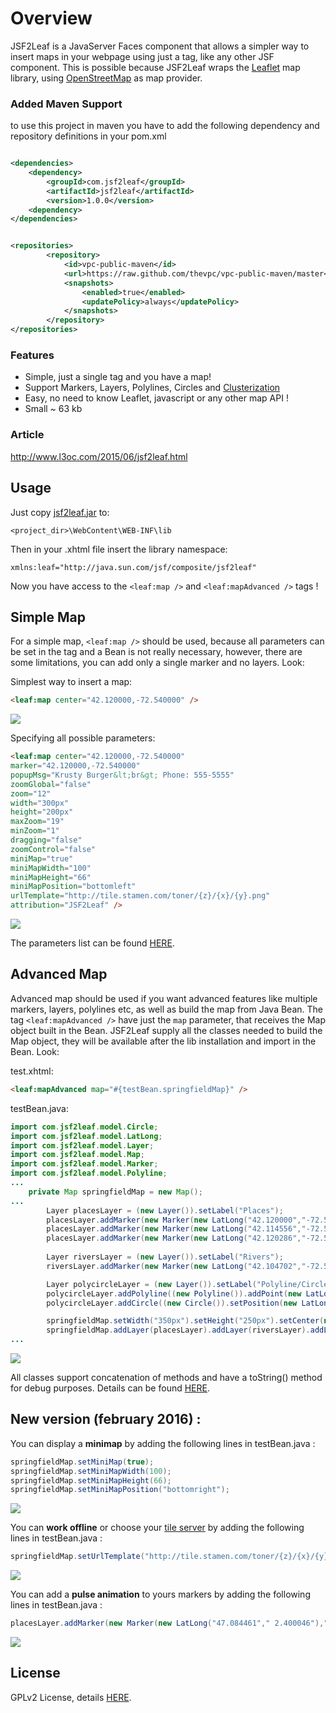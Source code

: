 # Overview
JSF2Leaf is a JavaServer Faces component that allows a simpler way to insert maps in your webpage using just a tag, like any other JSF component. This is possible because JSF2Leaf wraps the <a href="http://leafletjs.com">Leaflet</a> map library, using <a href="http://www.openstreetmap.org">OpenStreetMap</a> as map provider.

### Added Maven Support

to use this project in maven you have to add the following dependency and repository definitions in your pom.xml

```xml

<dependencies>
    <dependency>
        <groupId>com.jsf2leaf</groupId>
        <artifactId>jsf2leaf</artifactId>
        <version>1.0.0</version>
    <dependency>
</dependencies>


<repositories>
        <repository>
            <id>vpc-public-maven</id>
            <url>https://raw.github.com/thevpc/vpc-public-maven/master</url>
            <snapshots>
                <enabled>true</enabled>
                <updatePolicy>always</updatePolicy>
            </snapshots>
        </repository>
</repositories>

```



### Features
* Simple, just a single tag and you have a map!
* Support Markers, Layers, Polylines, Circles and [Clusterization](http://leaflet.github.io/Leaflet.markercluster/example/marker-clustering-realworld.10000.html)
* Easy, no need to know Leaflet, javascript or any other map API !
* Small ~ 63 kb

### Article
<a href="http://www.l3oc.com/2015/06/jsf2leaf.html">http://www.l3oc.com/2015/06/jsf2leaf.html</a>

## Usage
Just copy [jsf2leaf.jar](lib/jsf2leaf.jar?raw=true) to:
```
<project_dir>\WebContent\WEB-INF\lib
```
Then in your .xhtml file insert the library namespace:
```
xmlns:leaf="http://java.sun.com/jsf/composite/jsf2leaf"
```
Now you have access to the `<leaf:map />` and `<leaf:mapAdvanced />` tags !

## Simple Map
For a simple map, `<leaf:map />` should be used, because all parameters can be set in the tag and a Bean is not really necessary, however, there are some limitations, you can add only a single marker and no layers. Look:

Simplest way to insert a map:
```html
<leaf:map center="42.120000,-72.540000" />
```
![](images/simple.png?raw=true)

Specifying all possible parameters:
```html
<leaf:map center="42.120000,-72.540000" 
marker="42.120000,-72.540000"
popupMsg="Krusty Burger&lt;br&gt; Phone: 555-5555" 
zoomGlobal="false" 
zoom="12"
width="300px" 
height="200px" 
maxZoom="19" 
minZoom="1" 
dragging="false"
zoomControl="false"
miniMap="true"
miniMapWidth="100"
miniMapHeight="66"
miniMapPosition="bottomleft"
urlTemplate="http://tile.stamen.com/toner/{z}/{x}/{y}.png"
attribution="JSF2Leaf" />
```
![](images/full.png?raw=true)

The parameters list can be found [HERE](docs/map.pdf?raw=true).

## Advanced Map
Advanced map should be used if you want advanced features like multiple markers, layers, polylines etc, as well as build the map from Java Bean. The tag `<leaf:mapAdvanced />` have just the `map` parameter, that receives the Map object built in the Bean. JSF2Leaf supply all the classes needed to build the Map object, they will be available after the lib installation and import in the Bean. Look:

test.xhtml:
```html
<leaf:mapAdvanced map="#{testBean.springfieldMap}" />
```
testBean.java:
```java
import com.jsf2leaf.model.Circle;
import com.jsf2leaf.model.LatLong;
import com.jsf2leaf.model.Layer;
import com.jsf2leaf.model.Map;
import com.jsf2leaf.model.Marker;
import com.jsf2leaf.model.Polyline;
...
	private Map springfieldMap = new Map();
...
		Layer placesLayer = (new Layer()).setLabel("Places");
		placesLayer.addMarker(new Marker(new LatLong("42.120000","-72.540000"),"<b>Krusty Burger</b><br>Phone: 555-5555"));
		placesLayer.addMarker(new Marker(new LatLong("42.114556","-72.526309"),"<b>Elementary School</b><br>Skinner&#39;s Phone: 555-5555"));
		placesLayer.addMarker(new Marker(new LatLong("42.120286","-72.547488"),"<b>Hospital</b><br>Dr. Hibbert lol"));
	
		Layer riversLayer = (new Layer()).setLabel("Rivers");
		riversLayer.addMarker(new Marker(new LatLong("42.104702","-72.530923"))).addMarker(new Marker(new LatLong("42.111707","-72.541008")));

		Layer polycircleLayer = (new Layer()).setLabel("Polyline/Circle");
		polycircleLayer.addPolyline((new Polyline()).addPoint(new LatLong("42.114556","-72.526309")).addPoint(new LatLong("42.120000","-72.540000")));
		polycircleLayer.addCircle((new Circle()).setPosition(new LatLong("42.111707","-72.541008")));

		springfieldMap.setWidth("350px").setHeight("250px").setCenter(new LatLong("42.111707","-72.541008")).setZoom(13);
		springfieldMap.addLayer(placesLayer).addLayer(riversLayer).addLayer(polycircleLayer);
...
```
![](images/advanced.png?raw=true)

All classes support concatenation of methods and have a toString() method for debug purposes. Details can be found [HERE](docs/mapadvanced.pdf?raw=true).

## New version (february 2016) :
You can display a <strong>minimap</strong> by adding the following lines in testBean.java :
```java
springfieldMap.setMiniMap(true);
springfieldMap.setMiniMapWidth(100);
springfieldMap.setMiniMapHeight(66);
springfieldMap.setMiniMapPosition("bottomright");
```
![](images/minimap.jpg?raw=true)

You can <strong>work offline</strong> or choose your <a href="http://wiki.openstreetmap.org/wiki/Tile_servers">tile server</a> by adding the following lines in testBean.java : 
```java
springfieldMap.setUrlTemplate("http://tile.stamen.com/toner/{z}/{x}/{y}.png");
```
![](images/offline.jpg?raw=true)

You can add a <strong>pulse animation</strong> to yours markers by adding the following lines in testBean.java : 
```java
placesLayer.addMarker(new Marker(new LatLong("47.084461"," 2.400046"),"The center of France", new Pulse(true, 10, "#ff0000")));
```
![](images/pulse.jpg?raw=true)

## License
GPLv2 License, details [HERE](LICENSE).
